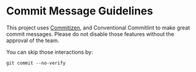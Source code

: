 # Commit Message Guidelines

This project uses [Commitizen](https://commitizen-tools.github.io/commitizen/), and Conventional Commitlint to make great commit messages.
Please do not disable those features without the approval of the team.

You can skip those interactions by:

```git
git commit --no-verify
```
